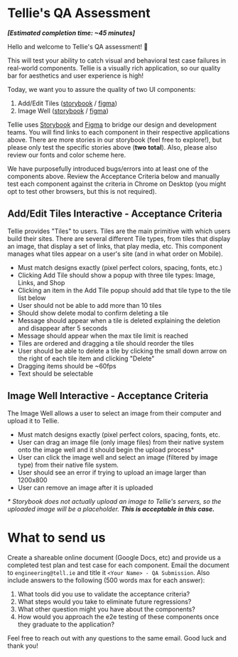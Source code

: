 # Tellie's QA Assessment

**_[Estimated completion time: ~45 minutes]_**

Hello and welcome to Tellie&#39;s QA assessment! 👋

This will test your ability to catch visual and behavioral test case failures in real-world components. Tellie is a visually rich application, so our quality bar for aesthetics and user experience is high!

Today, we want you to assure the quality of two UI components:

1. Add/Edit Tiles ([storybook](https://tellieengineering.github.io/qa-assessment/?path=/story/composed-ui-library-set-editor-tiles--interactive) / [figma](https://www.figma.com/file/PbmqwQVTBul7CnqlRDdDC5/QA-Assessment-Design-Guide?node-id=2%3A4474))
1. Image Well ([storybook](https://tellieengineering.github.io/qa-assessment/?path=/story/core-ui-library-images-and-icons-image-well--interactive) / [figma](https://www.figma.com/file/PbmqwQVTBul7CnqlRDdDC5/QA-Assessment-Design-Guide?node-id=2%3A4474))

Tellie uses [Storybook](https://storybook.js.org/) and [Figma](https://www.figma.com) to bridge our design and development teams. You will find links to each component in their respective applications above. There are more stories in our storybook (feel free to explore!), but please only test the specific stories above (**two** **total**). Also, please also review our fonts and color scheme here.

We have purposefully introduced bugs/errors into at least one of the components above. Review the Acceptance Criteria below and manually test each component against the criteria in Chrome on Desktop (you might opt to test other browsers, but this is not required).

## Add/Edit Tiles Interactive - Acceptance Criteria

Tellie provides &quot;Tiles&quot; to users. Tiles are the main primitive with which users build their sites. There are several different Tile types, from tiles that display an image, that display a set of links, that play media, etc. This component manages what tiles appear on a user&#39;s site (and in what order on Mobile).

- Must match designs exactly (pixel perfect colors, spacing, fonts, etc.)
- Clicking Add Tile should show a popup with three tile types: Image, Links, and Shop
- Clicking an item in the Add Tile popup should add that tile type to the tile list below
- User should not be able to add more than 10 tiles
- Should show delete modal to confirm deleting a tile
- Message should appear when a tile is deleted explaining the deletion and disappear after 5 seconds
- Message should appear when the max tile limit is reached
- Tiles are ordered and dragging a tile should reorder the tiles
- User should be able to delete a tile by clicking the small down arrow on the right of each tile item and clicking &quot;Delete&quot;
- Dragging items should be ~60fps
- Text should be selectable

## Image Well Interactive - Acceptance Criteria

The Image Well allows a user to select an image from their computer and upload it to Tellie.

- Must match designs exactly (pixel perfect colors, spacing, fonts, etc.
- User can drag an image file (only image files) from their native system onto the image well and it should begin the upload process*
- User can click the image well and select an image (filtered by image type) from their native file system.
- User should see an error if trying to upload an image larger than 1200x800
- User can remove an image after it is uploaded

_* Storybook does not actually upload an image to Tellie&#39;s servers, so the uploaded image will be a placeholder._ **_This is acceptable in this case._**

# What to send us

Create a shareable online document (Google Docs, etc) and provide us a completed test plan and test case for each component. Email the document to `engineering@tell.ie` and title it `<Your Name> - QA Submission`. Also include answers to the following (500 words max for each answer):

1. What tools did you use to validate the acceptance criteria?
1. What steps would you take to eliminate future regressions?
1. What other question might you have about the components?
1. How would you approach the e2e testing of these components once they graduate to the application?

Feel free to reach out with any questions to the same email. Good luck and thank you!
